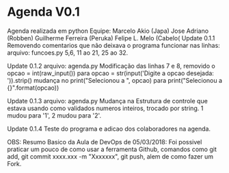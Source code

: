 Agenda V0.1
================================

Agenda realizada em python
Equipe:
	Marcelo Akio (Japa)
	Jose Adriano (Robben)
	Guilherme Ferreira (Peruka)
	Felipe L. Melo (Cabelo(
Update 0.1.1
Removendo comentarios que não deixava o programa funcionar nas linhas:
arquivo: funcoes.py
5,6, 11 ao 21, 25 ao 32.

Update 0.1.2
arquivo: agenda.py
Modificação das linhas 7 e 8, removido o opcao = int(raw_input()) para opcao = str(input('Digite a opcao desejada: ')).strip()
mudança no print("Selecionou a ", opcao) para print("Selecionou a {}".format(opcao))

Update 0.1.3
arquivo: agenda.py
Mudança na Estrutura de controle que estava usando como validados numeros inteiros, trocado por string. 1 mudou para '1', 2 mudou para '2'.

Update 0.1.4
Teste do programa e adicao dos colaboradores na agenda.

OBS: Resumo Basico da Aula de DevOps de 05/03/2018:
Foi possivel praticar um pouco de como usar a ferramenta Github, comandos como git add, git commit xxxx.xxx -m "Xxxxxxx", git push, alem de como fazer um Fork.

